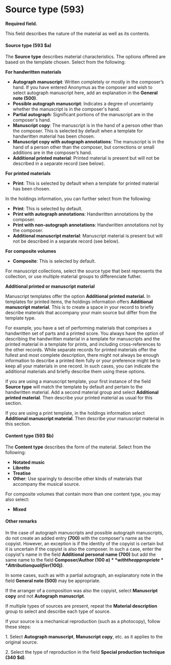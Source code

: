 Source type (593)
=================

**Required field.**

This field describes the nature of the material as well as its contents.  

#### Source type (593 $a)

The **Source type** describes material characteristics. The options offered are based on the template chosen. Select from the following:  

**For handwritten materials**
- **Autograph manuscript**: Written completely or mostly in the composer’s hand. If you have entered Anonymus as the composer and wish to select autograph manuscript here, add an explanation in the **General note (500)**.  
- **Possible autograph manuscript**: Indicates a degree of uncertainty whether the manuscript is in the composer's hand.  
- **Partial autograph**: Significant portions of the manuscript are in the composer's hand.  
- **Manuscript copy**: The manuscript is in the hand of a person other than the composer. This is selected by default when a template for handwritten material has been chosen.  
- **Manuscript copy with autograph annotations**: The manuscript is in the hand of a person other than the composer, but corrections or small additions are in the composer’s hand.  
- **Additional printed material**: Printed material is present but will not be described in a separate record (see below).  

**For printed materials**
- **Print**: This is selected by default when a template for printed material has been chosen.

In the holdings information, you can further select from the following:
- **Print**: This is selected by default.  
- **Print with autograph annotations**: Handwritten annotations by the composer.  
- **Print with non-autograph annotations**: Handwritten annotations not by the composer.   
- **Additional manuscript material**: Manuscript material is present but will not be described in a separate record (see below).  

**For composite volumes**
- **Composite**: This is selected by default.  

For manuscript collections, select the source type that best represents the collection, or use multiple material groups to differenciate futher.

**Additional printed or manuscript material**

Manuscript templates offer the option **Additional printed material.** In templates for printed items, the holdings information offers **Additional manuscript material**. This is to create a space in your record to briefly describe materials that accompany your main source but differ from the template type.

For example, you have a set of performing materials that comprises a handwritten set of parts and a printed score. You always have the option of describing the handwritten material in a template for manuscripts and the printed material in a template for prints, and including cross-references to the other records. While separate records for printed materials offer the fullest and most complete description, there might not always be enough information to describe a printed item fully or your preference might be to keep all your materials in one record. In such cases, you can indicate the additional materials and briefly describe them using these options.

If you are using a manuscript template, your first instance of the field **Source type** will match the template by default and pertain to the handwritten material. Add a second material group and select **Additional printed material**. Then describe your printed material as usual for this section.

If you are using a print template, in the holdings information select **Additional manuscript material**. Then describe your manuscript material in this section.  

#### Content type (593 $b)  

The **Content type** describes the form of the material. Select from the following:
- **Notated music**  
- **Libretto**  
- **Treatise**
- **Other**: Use sparingly to describe other kinds of materials that accompany the musical source.


For composite volumes that contain more than one content type, you may also select:

- **Mixed**

#### Other remarks

In the case of autograph manuscripts and possible autograph manuscripts, do not create an added entry **(700)** with the composer's name as the copyist. However, an exception is if the identity of the copyist is certain but it is uncertain if the copyist is also the composer. In such a case, enter the copyist's name in the field **Additional personal name (700)** but add the same name to the field **Composer/Author (100 $a)** with the appropriate **Attribution qualifier (100$j)**.

In some cases, such as with a partial autograph, an explanatory note in the field  **General note (500)** may be appropriate.

If the arranger of a composition was also the copyist, select  **Manuscript copy** and not  **Autograph manuscript**.

If multiple types of sources are present, repeat the  **Material description** group to select and describe each type of source.

If your source is a mechanical reproduction (such as a photocopy), follow these steps:

1\. Select  **Autograph manuscript**, **Manuscript copy**, etc. as it applies to the original source.

2\. Select the type of reproduction in the field  **Special production technique (340 $d)**.
